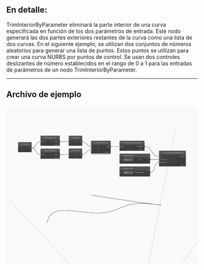 ## En detalle:
TrimInteriorByParameter eliminará la parte interior de una curva especificada en función de los dos parámetros de entrada. Este nodo generará las dos partes exteriores restantes de la curva como una lista de dos curvas. En el siguiente ejemplo, se utilizan dos conjuntos de números aleatorios para generar una lista de puntos. Estos puntos se utilizan para crear una curva NURBS por puntos de control. Se usan dos controles deslizantes de número establecidos en el rango de 0 a 1 para las entradas de parámetros de un nodo TrimInteriorByParameter.
___
## Archivo de ejemplo

![TrimInteriorByParameter](./Autodesk.DesignScript.Geometry.Curve.TrimInteriorByParameter_img.jpg)

